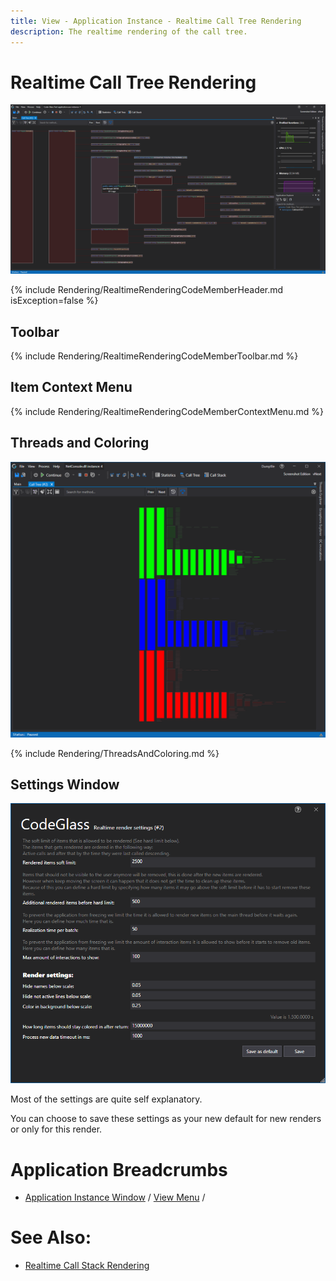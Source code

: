 ```yaml
---
title: View - Application Instance - Realtime Call Tree Rendering 
description: The realtime rendering of the call tree.
---
```

# Realtime Call Tree Rendering
![assets/img/ApplicationInstanceWindow/RealtimeCallTreeRendering.png](../../../assets/img/ApplicationInstanceWindow/RealtimeCallTreeRendering.png)

{% include Rendering/RealtimeRenderingCodeMemberHeader.md  isException=false %}

## Toolbar
{% include Rendering/RealtimeRenderingCodeMemberToolbar.md %}

## Item Context Menu
{% include Rendering/RealtimeRenderingCodeMemberContextMenu.md %}


## Threads and Coloring
![assets/img/ApplicationInstanceWindow/RealtimeCallTreeRendering3Threads.png](../../../assets/img/ApplicationInstanceWindow/RealtimeCallTreeRendering3Threads.png)

{% include Rendering/ThreadsAndColoring.md %}

## Settings Window
![assets/img/ApplicationInstanceWindow/RealtimeCallTreeRenderingSettingsWindow.png](../../../assets/img/ApplicationInstanceWindow/RealtimeCallTreeRenderingSettingsWindow.png)

Most of the settings are quite self explanatory.

You can choose to save these settings as your new default for new renders or only for this render.



# Application Breadcrumbs
- [Application Instance Window](../ApplicationInstanceDockWindow.md) / [View Menu](../ApplicationInstanceDockWindow/MenuBar.md#view-menu) / 

# See Also:
- [Realtime Call Stack Rendering](CallStackRendering.md)
